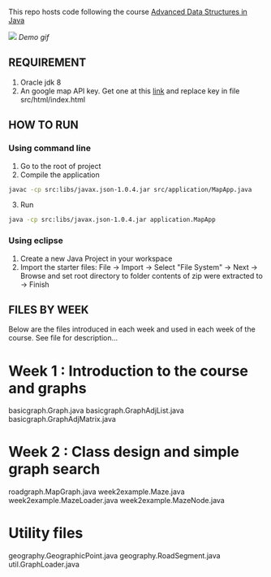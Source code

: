 This repo hosts code following the course [Advanced Data Structures in Java](https://www.coursera.org/learn/advanced-data-structures) 

![](https://raw.githubusercontent.com/duyhustvn/java_datastruct_advance_map/master/images/map.gif)
*Demo gif*

## REQUIREMENT 
1. Oracle jdk 8 
2. An google map API key. Get one at this [link](https://developers.google.com/maps/documentation/javascript/) and replace key in file src/html/index.html

## HOW TO RUN
### Using command line
1. Go to the root of project
2. Compile the application

``` sh
javac -cp src:libs/javax.json-1.0.4.jar src/application/MapApp.java
```
3. Run 

``` sh
java -cp src:libs/javax.json-1.0.4.jar application.MapApp
```

### Using eclipse
1. Create a new Java Project in your workspace
2. Import the starter files:
	  File -> Import -> Select "File System" -> Next -> Browse and set 
	  root directory to folder contents of zip were extracted to -> Finish


## FILES BY WEEK 

Below are the files introduced in each week and used in each week
of the course. See file for description...

Week 1 : Introduction to the course and graphs
==============================================
basicgraph.Graph.java
basicgraph.GraphAdjList.java
basicgraph.GraphAdjMatrix.java

Week 2 : Class design and simple graph search
==================================================
roadgraph.MapGraph.java
week2example.Maze.java
week2example.MazeLoader.java
week2example.MazeNode.java

Utility files
=============
geography.GeographicPoint.java
geography.RoadSegment.java
util.GraphLoader.java
